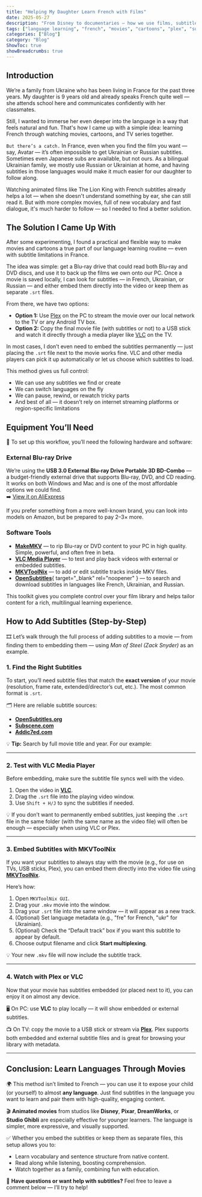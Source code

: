 ```yaml
---
title: "Helping My Daughter Learn French with Films"
date: 2025-05-27
description: "From Disney to documentaries — how we use films, subtitles, and a bit of tech to make French fun at home."
tags: ["language learning", "french", "movies", "cartoons", "plex", "subtitles", "home server"]
categories: ["Blog"]
category: "Blog"
ShowToc: true
showBreadcrumbs: true
---
```


## Introduction

We’re a family from Ukraine who has been living in France for the past three years. My daughter is 9 years old and already speaks French quite well — she attends school here and communicates confidently with her classmates.

Still, I wanted to immerse her even deeper into the language in a way that feels natural and fun. That's how I came up with a simple idea: learning French through watching movies, cartoons, and TV series together.

<code>But there’s a catch.</code> In France, even when you find the film you want — say, Avatar — it’s often impossible to get Ukrainian or Russian subtitles. Sometimes even Japanese subs are available, but not ours. As a bilingual Ukrainian family, we mostly use Russian or Ukrainian at home, and having subtitles in those languages would make it much easier for our daughter to follow along.

Watching animated films like The Lion King with French subtitles already helps a lot — when she doesn't understand something by ear, she can still read it. But with more complex movies, full of new vocabulary and fast dialogue, it's much harder to follow — so I needed to find a better solution.

## The Solution I Came Up With

After some experimenting, I found a practical and flexible way to make movies and cartoons a true part of our language learning routine — even with subtitle limitations in France.

The idea was simple: get a Blu-ray drive that could read both Blu-ray and DVD discs, and use it to back up the films we own onto our PC. Once a movie is saved locally, I can look for subtitles — in French, Ukrainian, or Russian — and either embed them directly into the video or keep them as separate `.srt` files.

From there, we have two options:
- **Option 1:** Use [Plex](https://www.plex.tv/) on the PC to stream the movie over our local network to the TV or any Android TV box.
- **Option 2:** Copy the final movie file (with subtitles or not) to a USB stick and watch it directly through a media player like [VLC](https://www.videolan.org/vlc/) on the TV.


In most cases, I don’t even need to embed the subtitles permanently — just placing the `.srt` file next to the movie works fine. VLC and other media players can pick it up automatically or let us choose which subtitles to load.

This method gives us full control:
- We can use any subtitles we find or create
- We can switch languages on the fly
- We can pause, rewind, or rewatch tricky parts
- And best of all — it doesn’t rely on internet streaming platforms or region-specific limitations

## Equipment You’ll Need

💼 To set up this workflow, you’ll need the following hardware and software:

### External Blu-ray Drive

We’re using the **USB 3.0 External Blu-ray Drive Portable 3D BD-Combo** — a budget-friendly external drive that supports Blu-ray, DVD, and CD reading. It works on both Windows and Mac and is one of the most affordable options we could find.  
➡️ [View it on AliExpress](https://www.aliexpress.com/item/1005007633897719.html?spm=a2g0o.order_list.order_list_main.5.56771802grrM2E)

If you prefer something from a more well-known brand, you can look into models on Amazon, but be prepared to pay 2–3× more.

### Software Tools

- [**MakeMKV**](https://www.makemkv.com/) — to rip Blu-ray or DVD content to your PC in high quality. Simple, powerful, and often free in beta.
- [**VLC Media Player**](https://www.videolan.org/vlc/) — to test and play back videos with external or embedded subtitles.
- [**MKVToolNix**](https://mkvtoolnix.download/) — to add or edit subtitle tracks inside MKV files.
- [**OpenSubtitles**](https://www.opensubtitles.org/){ target="_blank" rel="noopener" } — to search and download subtitles in languages like French, Ukrainian, and Russian.

This toolkit gives you complete control over your film library and helps tailor content for a rich, multilingual learning experience.



## How to Add Subtitles (Step-by-Step)

🎞️ Let’s walk through the full process of adding subtitles to a movie — from finding them to embedding them — using *Man of Steel (Zack Snyder)* as an example.

### 1. Find the Right Subtitles

To start, you’ll need subtitle files that match the **exact version** of your movie (resolution, frame rate, extended/director’s cut, etc.). The most common format is `.srt`.

🗂️ Here are reliable subtitle sources:

- [**OpenSubtitles.org**](https://www.opensubtitles.org/)
- [**Subscene.com**](https://subscene.com/)
- [**Addic7ed.com**](https://www.addic7ed.com/)

💡 **Tip:** Search by full movie title and year. For our example:  


---

### 2. Test with VLC Media Player

Before embedding, make sure the subtitle file syncs well with the video.

1. Open the video in [**VLC**](https://www.videolan.org/vlc/).
2. Drag the `.srt` file into the playing video window.
3. Use `Shift + H/J` to sync the subtitles if needed.

💡 If you don’t want to permanently embed subtitles, just keeping the `.srt` file in the same folder (with the same name as the video file) will often be enough — especially when using VLC or Plex.

---

### 3. Embed Subtitles with MKVToolNix

If you want your subtitles to always stay with the movie (e.g., for use on TVs, USB sticks, Plex), you can embed them directly into the video file using [**MKVToolNix**](https://mkvtoolnix.download/).

Here’s how:

1. Open `MKVToolNix GUI`.
2. Drag your `.mkv` movie into the window.
3. Drag your `.srt` file into the same window — it will appear as a new track.
4. (Optional) Set language metadata (e.g., "fre" for French, "ukr" for Ukrainian).
5. (Optional) Check the “Default track” box if you want this subtitle to appear by default.
6. Choose output filename and click **Start multiplexing**.

💡 Your new `.mkv` file will now include the subtitle track.

---

### 4. Watch with Plex or VLC

Now that your movie has subtitles embedded (or placed next to it), you can enjoy it on almost any device.

🖥️ On PC: use **VLC** to play locally — it will show embedded or external subtitles.

📺 On TV: copy the movie to a USB stick or stream via **[Plex](https://www.plex.tv/)**. Plex supports both embedded and external subtitle files and is great for browsing your library with metadata.

---

## Conclusion: Learn Languages Through Movies

🌍 This method isn’t limited to French — you can use it to expose your child (or yourself) to almost **any language**. Just find subtitles in the language you want to learn and pair them with high-quality, engaging content.

🎬 **Animated movies** from studios like **Disney**, **Pixar**, **DreamWorks**, or **Studio Ghibli** are especially effective for younger learners. The language is simpler, more expressive, and visually supported.

✅ Whether you embed the subtitles or keep them as separate files, this setup allows you to:

- Learn vocabulary and sentence structure from native content.
- Read along while listening, boosting comprehension.
- Watch together as a family, combining fun with education.

💬 **Have questions or want help with subtitles?** Feel free to leave a comment below — I’ll try to help!


